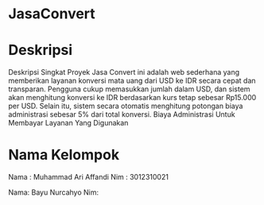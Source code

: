 # JasaConvert

# Deskripsi
Deskripsi Singkat Proyek
Jasa Convert ini adalah web sederhana yang memberikan layanan konversi mata uang dari USD ke IDR secara cepat dan transparan. Pengguna cukup memasukkan jumlah dalam USD, dan sistem akan menghitung konversi ke IDR berdasarkan kurs tetap sebesar Rp15.000 per USD. Selain itu, sistem secara otomatis menghitung potongan biaya administrasi sebesar 5% dari total konversi. Biaya Administrasi Untuk Membayar Layanan Yang Digunakan 

# Nama Kelompok
Nama : Muhammad Ari Affandi
Nim : 3012310021

Nama: Bayu Nurcahyo
Nim:
